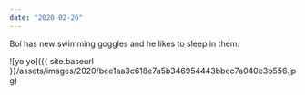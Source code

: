 ```yaml
---
date: "2020-02-26"
---
```


Boí has new swimming goggles and he likes to sleep in them.

![yo yo]({{ site.baseurl }}/assets/images/2020/bee1aa3c618e7a5b346954443bbec7a040e3b556.jpg)
